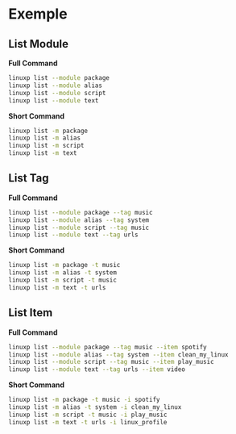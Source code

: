 # Exemple

## List Module

**Full Command**
```bash
linuxp list --module package
linuxp list --module alias
linuxp list --module script
linuxp list --module text
```
**Short Command**
```bash
linuxp list -m package
linuxp list -m alias
linuxp list -m script
linuxp list -m text
```

## List Tag

**Full Command**
```bash
linuxp list --module package --tag music
linuxp list --module alias --tag system
linuxp list --module script --tag music
linuxp list --module text --tag urls
```
**Short Command**
```bash
linuxp list -m package -t music
linuxp list -m alias -t system
linuxp list -m script -t music
linuxp list -m text -t urls
```

## List Item

**Full Command**
```bash
linuxp list --module package --tag music --item spotify
linuxp list --module alias --tag system --item clean_my_linux
linuxp list --module script --tag music --item play_music
linuxp list --module text --tag urls --item video
```

**Short Command**
```bash
linuxp list -m package -t music -i spotify
linuxp list -m alias -t system -i clean_my_linux
linuxp list -m script -t music -i play_music
linuxp list -m text -t urls -i linux_profile
```